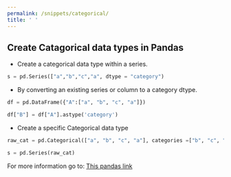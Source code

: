 ```yaml
---
permalink: /snippets/categorical/
title: ' '
---
```

## Create Catagorical data types in Pandas

* Create a categorical data type within a series.

```python
s = pd.Series(["a","b","c","a", dtype = "category")
```

* By converting an existing series or column to a category dtype.

```python
df = pd.DataFrame({"A":["a", "b", "c", "a"]})

df["B"] = df["A"].astype('category')
```

* Create a specific Categorical data type

```python
raw_cat = pd.Categorical(["a", "b", "c", "a"], categories =["b", "c", "d"], ordered=False)

s = pd.Series(raw_cat)
```

For more information go to:
[This pandas link](https://pandas.pydata.org/pandas-docs/stable/user_guide/categorical.html#:~:text=Categoricals%20are%20a%20pandas%20data%20type%20corresponding%20to,affiliation%2C%20observation%20time%20or%20rating%20via%20Likert%20scales.)